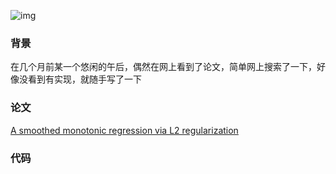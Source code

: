 ![img](https://images.pexels.com/photos/1809644/pexels-photo-1809644.jpeg)

### 背景

在几个月前某一个悠闲的午后，偶然在网上看到了论文，简单网上搜索了一下，好像没看到有实现，就随手写了一下

### 论文

[A smoothed monotonic regression via L2 regularization](http://liu.diva-portal.org/smash/get/diva2:905380/FULLTEXT01.pdf)

### 代码

<script src="https://gist.github.com/40sjg34si/1f2eb1f7bfd009d8e7a93cdaa44f5334.js"></script>
